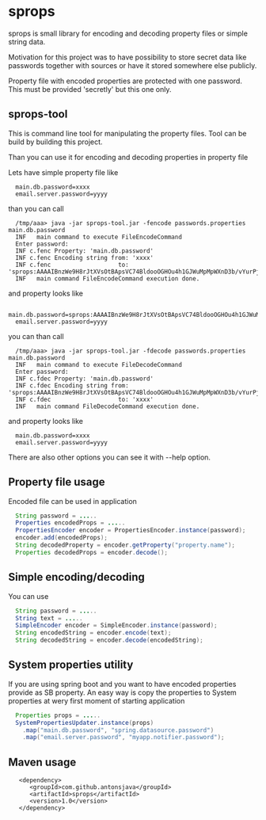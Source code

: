 
# sprops

sprops is small library for encoding and decoding property files or simple 
string data.

Motivation for this project was to have possibility to store secret data like passwords 
together with sources or have it stored somewhere else publicly.

Property file with encoded properties are protected with one password. This must be 
provided 'secretly' but this one only.

## sprops-tool

This is command line tool for manipulating the property files. Tool can be build by 
building this project.

Than you can use it for encoding and decoding properties in property file 

Lets have simple property file like 

```
  main.db.password=xxxx
  email.server.password=yyyy
```

than you can call 

```
  /tmp/aaa> java -jar sprops-tool.jar -fencode passwords.properties  main.db.password
  INF   main command to execute FileEncodeCommand
  Enter password: 
  INF c.fenc Property: 'main.db.password'
  INF c.fenc Encoding string from: 'xxxx'
  INF c.fenc                   to: 'sprops:AAAAIBnzWe9H8rJtXVsOtBApsVC74BldooOGHOu4h1GJWuMpMpWXnD3b/vYurPjmHYM1Ww=='
  INF   main command FileEncodeCommand execution done.
```

and property looks like 

```
  main.db.password=sprops:AAAAIBnzWe9H8rJtXVsOtBApsVC74BldooOGHOu4h1GJWuMpMpWXnD3b/vYurPjmHYM1Ww==
  email.server.password=yyyy
```

you can than call 

```
  /tmp/aaa> java -jar sprops-tool.jar -fdecode passwords.properties  main.db.password
  INF   main command to execute FileDecodeCommand
  Enter password: 
  INF c.fdec Property: 'main.db.password'
  INF c.fdec Encoding string from: 'sprops:AAAAIBnzWe9H8rJtXVsOtBApsVC74BldooOGHOu4h1GJWuMpMpWXnD3b/vYurPjmHYM1Ww=='
  INF c.fdec                   to: 'xxxx'
  INF   main command FileDecodeCommand execution done.
```

and property looks like 

```
  main.db.password=xxxx
  email.server.password=yyyy
```

There are also other options you can see it with --help option.

## Property file usage

Encoded file can be used in application 

```java
  String password = .....
  Properties encodedProps = .....
  PropertiesEncoder encoder = PropertiesEncoder.instance(password);
  encoder.add(encodedProps);
  String decodedProperty = encoder.getProperty("property.name");
  Properties decodedProps = encoder.decode();
```

## Simple encoding/decoding

You can use 

```java
  String password = .....
  String text = .....
  SimpleEncoder encoder = SimpleEncoder.instance(password);
  String encodedString = encoder.encode(text);
  String decodedString = encoder.decode(encodedString);
```

## System properties utility

If you are using spring boot and you want to have encoded properties provide as 
SB property. An easy way is copy the properties to System properties at wery 
first moment of starting application

```java
  Properties props = .....
  SystemPropertiesUpdater.instance(props)
    .map("main.db.password", "spring.datasource.password")
    .map("email.server.password", "myapp.notifier.password");
```

## Maven usage

```
   <dependency>
      <groupId>com.github.antonsjava</groupId>
      <artifactId>sprops</artifactId>
      <version>1.0</version>
   </dependency>
```
